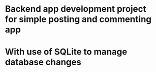 # Backend app development project for simple posting and commenting app
# With use of SQLite to manage database changes
